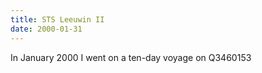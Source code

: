 ```yaml
---
title: STS Leeuwin II
date: 2000-01-31
---
```

In January 2000 I went on a ten-day voyage on Q3460153

